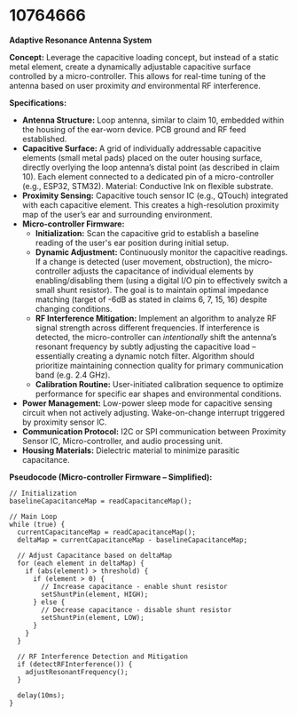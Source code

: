 # 10764666

**Adaptive Resonance Antenna System**

**Concept:** Leverage the capacitive loading concept, but instead of a static metal element, create a dynamically adjustable capacitive surface controlled by a micro-controller. This allows for real-time tuning of the antenna based on user proximity *and* environmental RF interference.

**Specifications:**

*   **Antenna Structure:** Loop antenna, similar to claim 10, embedded within the housing of the ear-worn device. PCB ground and RF feed established.
*   **Capacitive Surface:** A grid of individually addressable capacitive elements (small metal pads) placed on the outer housing surface, directly overlying the loop antenna’s distal point (as described in claim 10). Each element connected to a dedicated pin of a micro-controller (e.g., ESP32, STM32).  Material: Conductive Ink on flexible substrate.
*   **Proximity Sensing:** Capacitive touch sensor IC (e.g., QTouch) integrated with each capacitive element. This creates a high-resolution proximity map of the user’s ear and surrounding environment.
*   **Micro-controller Firmware:**
    *   **Initialization:** Scan the capacitive grid to establish a baseline reading of the user's ear position during initial setup.
    *   **Dynamic Adjustment:** Continuously monitor the capacitive readings.  If a change is detected (user movement, obstruction), the micro-controller adjusts the capacitance of individual elements by enabling/disabling them (using a digital I/O pin to effectively switch a small shunt resistor).  The goal is to maintain optimal impedance matching (target of -6dB as stated in claims 6, 7, 15, 16) despite changing conditions.
    *   **RF Interference Mitigation:** Implement an algorithm to analyze RF signal strength across different frequencies. If interference is detected, the micro-controller can *intentionally* shift the antenna’s resonant frequency by subtly adjusting the capacitive load – essentially creating a dynamic notch filter.  Algorithm should prioritize maintaining connection quality for primary communication band (e.g. 2.4 GHz).
    *   **Calibration Routine:** User-initiated calibration sequence to optimize performance for specific ear shapes and environmental conditions.
*   **Power Management:** Low-power sleep mode for capacitive sensing circuit when not actively adjusting.  Wake-on-change interrupt triggered by proximity sensor IC.
* **Communication Protocol:** I2C or SPI communication between Proximity Sensor IC, Micro-controller, and audio processing unit.
* **Housing Materials:** Dielectric material to minimize parasitic capacitance.



**Pseudocode (Micro-controller Firmware – Simplified):**

```
// Initialization
baselineCapacitanceMap = readCapacitanceMap();

// Main Loop
while (true) {
  currentCapacitanceMap = readCapacitanceMap();
  deltaMap = currentCapacitanceMap - baselineCapacitanceMap;

  // Adjust Capacitance based on deltaMap
  for (each element in deltaMap) {
    if (abs(element) > threshold) {
      if (element > 0) {
        // Increase capacitance - enable shunt resistor
        setShuntPin(element, HIGH);
      } else {
        // Decrease capacitance - disable shunt resistor
        setShuntPin(element, LOW);
      }
    }
  }

  // RF Interference Detection and Mitigation
  if (detectRFInterference()) {
    adjustResonantFrequency();
  }

  delay(10ms);
}
```